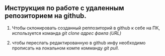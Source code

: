 ## Инструкция по работе с удаленным репозиторием на github.

1. Чтобы склонировать созданный реппозиторий в github к себе на ПК, используется команда *git clone адрес фаила (URL)*

2. чтобы переслать редактированную в github инфу необходимо прописать на локальном компе комманду *git pull*.
